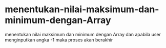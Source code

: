 # menentukan-nilai-maksimum-dan-minimum-dengan-Array
menentukan nilai maksimum dan minimum dengan Array dan apabila user menginputkan angka -1 maka proses akan berakhir
